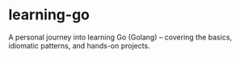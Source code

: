 # learning-go
A personal journey into learning Go (Golang) – covering the basics, idiomatic patterns, and hands-on projects.
